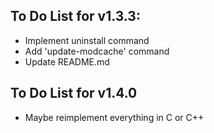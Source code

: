 ## To Do List for v1.3.3:
- Implement uninstall command
- Add 'update-modcache' command
- Update README.md

## To Do List for v1.4.0
- Maybe reimplement everything in C or C++
